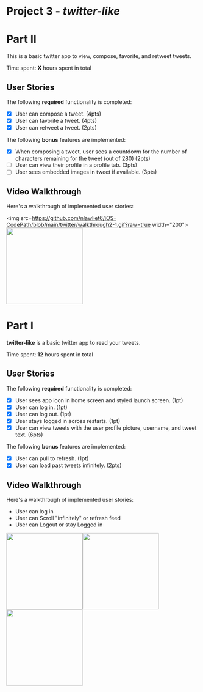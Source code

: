 # Project 3 - *twitter-like*

# Part II

This is a basic twitter app to view, compose, favorite, and retweet tweets.

Time spent: **X** hours spent in total

## User Stories

The following **required** functionality is completed:

- [X] User can compose a tweet. (4pts)
- [X] User can favorite a tweet. (4pts)
- [X] User can retweet a tweet. (2pts)

The following **bonus** features are implemented:

- [X] When composing a tweet, user sees a countdown for the number of characters remaining for the tweet (out of 280) (2pts)
- [ ] User can view their profile in a profile tab. (3pts)
- [ ] User sees embedded images in tweet if available. (3pts)

## Video Walkthrough
    
Here's a walkthrough of implemented user stories:

<img src=https://github.com/nlawliet6/iOS-CodePath/blob/main/twitter/walkthrough2-1.gif?raw=true width="200"><img src="https://github.com/nlawliet6/iOS-CodePath/blob/main/twitter/walkthrough2-2.gif?raw=true" width="200">

# Part I

**twitter-like** is a basic twitter app to read your tweets.

Time spent: **12** hours spent in total

## User Stories

The following **required** functionality is completed:

- [X] User sees app icon in home screen and styled launch screen. (1pt)
- [X] User can log in. (1pt)
- [X] User can log out. (1pt)
- [X] User stays logged in across restarts. (1pt)
- [X] User can view tweets with the user profile picture, username, and tweet text. (6pts)

The following **bonus** features are implemented:

- [X] User can pull to refresh. (1pt)
- [X] User can load past tweets infinitely. (2pts)

## Video Walkthrough

Here's a walkthrough of implemented user stories:

* User can log in
* User can Scroll "infinitely" or refresh feed 
* User can Logout or stay Logged in

<img src="https://raw.githubusercontent.com/nlawliet6/iOS-CodePath/main/twitter/walkthorugh1-1.gif" width="200"><img src="https://github.com/nlawliet6/iOS-CodePath/blob/main/twitter/walkthrough1-2.gif" width="200"><img src="https://github.com/nlawliet6/iOS-CodePath/blob/main/twitter/walkthrough1-3.gif" width="200">




